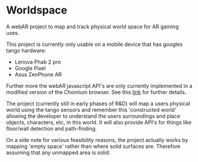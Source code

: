 # Worldspace

A webAR project to map and track physical world space for AR gaming uses.

This project is currently only usable on a mobile device that has googles tango hardware:

- Lenova Phab 2 pro
- Google Pixel
- Asus ZenPhone AR

Further more the webAR javascript API's are only currently implemented in a modified version of the Chomium browser.  See this [link](https://github.com/google-ar/WebARonTango) for further details.

The project (currently still in early phases of R&D) will map a users physical world using the tango sensors and remember this 'constructed world' allowing the developer to understand the users surroundings and place objects, characters, etc, in this world.  It will also provide API's for things like floor/wall detection and path-finding.

On a side note for various feasibility reasons, the project actually works by mapping 'empty space' rather than where solid surfaces are.  Therefore assuming that any unmapped area is solid.
